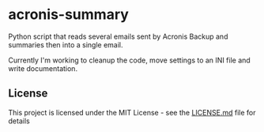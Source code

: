 # acronis-summary

Python script that reads several emails sent by Acronis Backup and summaries then into a single email.

Currently I'm working to cleanup the code, move settings to an INI file and write documentation.

## License

This project is licensed under the MIT License - see the [LICENSE.md](LICENSE.md) file for details
